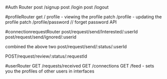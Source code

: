 #Auth Router
post /signup
post /login
post /logout

#profileRouter
get / profile - viewing the profile
patch /profile - updating the profile
patch /profile/password // forget password API

#connectionrequestRouter
post/request/send/Interested/:userId
post/request/send/ignored/:userid

combined the above two 
post/request/send/:status/:userId

POST/request/review/:status/:requestId

#userRouter
GET /requests/received
GET /connections
GET /feed - sets you the profiles of other users in interfaces

